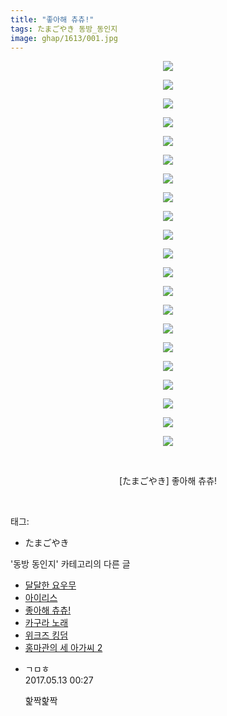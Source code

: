 ```yaml
---
title: "좋아해 츄츄!"
tags: たまごやき 동방_동인지
image: ghap/1613/001.jpg
---
```

<div class="article">
<p style="text-align: center; clear: none; float: none;"><img src="{{ site.nasurl }}/ghap/1613/001.jpg"/></p>
<p style="text-align: center; clear: none; float: none;"><img src="{{ site.nasurl }}/ghap/1613/002.jpg"/></p>
<p style="text-align: center; clear: none; float: none;"><img src="{{ site.nasurl }}/ghap/1613/003.jpg"/></p>
<p style="text-align: center; clear: none; float: none;"><img src="{{ site.nasurl }}/ghap/1613/004.jpg"/></p>
<p style="text-align: center; clear: none; float: none;"><img src="{{ site.nasurl }}/ghap/1613/005.jpg"/></p>
<p style="text-align: center; clear: none; float: none;"><img src="{{ site.nasurl }}/ghap/1613/006.jpg"/></p>
<p style="text-align: center; clear: none; float: none;"><img src="{{ site.nasurl }}/ghap/1613/007.jpg"/></p>
<p style="text-align: center; clear: none; float: none;"><img src="{{ site.nasurl }}/ghap/1613/008.jpg"/></p>
<p style="text-align: center; clear: none; float: none;"><img src="{{ site.nasurl }}/ghap/1613/009.jpg"/></p>
<p style="text-align: center; clear: none; float: none;"><img src="{{ site.nasurl }}/ghap/1613/010.jpg"/></p>
<p style="text-align: center; clear: none; float: none;"><img src="{{ site.nasurl }}/ghap/1613/011.jpg"/></p>
<p style="text-align: center; clear: none; float: none;"><img src="{{ site.nasurl }}/ghap/1613/012.jpg"/></p>
<p style="text-align: center; clear: none; float: none;"><img src="{{ site.nasurl }}/ghap/1613/013.jpg"/></p>
<p style="text-align: center; clear: none; float: none;"><img src="{{ site.nasurl }}/ghap/1613/014.jpg"/></p>
<p style="text-align: center; clear: none; float: none;"><img src="{{ site.nasurl }}/ghap/1613/015.jpg"/></p>
<p style="text-align: center; clear: none; float: none;"><img src="{{ site.nasurl }}/ghap/1613/016.jpg"/></p>
<p style="text-align: center; clear: none; float: none;"><img src="{{ site.nasurl }}/ghap/1613/017.jpg"/></p>
<p style="text-align: center; clear: none; float: none;"><img src="{{ site.nasurl }}/ghap/1613/018.jpg"/></p>
<p style="text-align: center; clear: none; float: none;"><img src="{{ site.nasurl }}/ghap/1613/019.jpg"/></p>
<p style="text-align: center; clear: none; float: none;"><img src="{{ site.nasurl }}/ghap/1613/020.jpg"/></p>
<p style="text-align: center; clear: none; float: none;"><img src="{{ site.nasurl }}/ghap/1613/021.jpg"/></p>
<p style="text-align: center; clear: none; float: none;"><br/></p>
<p style="text-align: center; clear: none; float: none;">[たまごやき] 좋아해 츄츄!</p>
<p><br/></p>
</div><div class="tagTrail">
<p>태그: </p>
<ul>
<li>たまごやき</li>
</ul>
</div><div class="another">
<p>'동방 동인지' 카테고리의 다른 글</p>
<ul>
<li><a href="/2016-08-16-ghap_1615">달달한 요우무</a></li>
<li><a href="/2016-08-16-ghap_1614">아이리스</a></li>
<li><a href="/2016-08-16-ghap_1613">좋아해 츄츄!</a></li>
<li><a href="/2016-08-16-ghap_1612">카구라 노래</a></li>
<li><a href="/2016-08-16-ghap_1611">위크즈 킹덤</a></li>
<li><a href="/2016-08-16-ghap_1610">홍마관의 세 아가씨 2</a></li>
</ul>
</div><div class="cb_module cb_fluid">
<div class="cb_wrt cb_profile">
<div class="comment">
<ul>
<li class="cb_thumb_off" id="comment14987581">
<div class="cb_comment_area">
<div class="cb_info_area">
<div class="cb_section">
<span class="cb_nick_name">ㄱㅁㅎ</span>
</div>
<div class="cb_section">
<span class="cb_date">2017.05.13 00:27 </span>
</div>
</div>
<div class="cb_dsc_comment">
<p class="cb_dsc">
											핥짝핥짝
										</p>
</div>
</div></li>
</ul>
</div>
</div><!-- commentList close -->
</div>
<br/>
<p id="refer"></p>
<br/>
